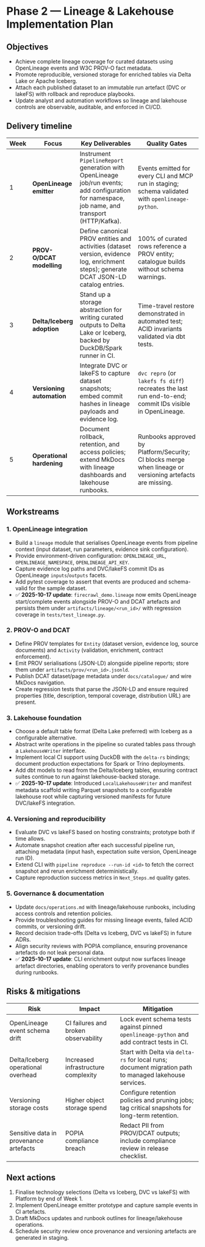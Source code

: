 # Phase 2 — Lineage & Lakehouse Implementation Plan

## Objectives

- Achieve complete lineage coverage for curated datasets using OpenLineage events and W3C PROV-O fact metadata.
- Promote reproducible, versioned storage for enriched tables via Delta Lake or Apache Iceberg.
- Attach each published dataset to an immutable run artefact (DVC or lakeFS) with rollback and reproduce playbooks.
- Update analyst and automation workflows so lineage and lakehouse controls are observable, auditable, and enforced in CI/CD.

## Delivery timeline

| Week | Focus | Key Deliverables | Quality Gates |
|------|-------|------------------|---------------|
| 1 | **OpenLineage emitter** | Instrument `PipelineReport` generation with OpenLineage job/run events; add configuration for namespace, job name, and transport (HTTP/Kafka). | Events emitted for every CLI and MCP run in staging; schema validated with `openlineage-python`. |
| 2 | **PROV-O/DCAT modelling** | Define canonical PROV entities and activities (dataset version, evidence log, enrichment steps); generate DCAT JSON-LD catalog entries. | 100% of curated rows reference a PROV entity; catalogue builds without schema warnings. |
| 3 | **Delta/Iceberg adoption** | Stand up a storage abstraction for writing curated outputs to Delta Lake or Iceberg, backed by DuckDB/Spark runner in CI. | Time-travel restore demonstrated in automated test; ACID invariants validated via dbt tests. |
| 4 | **Versioning automation** | Integrate DVC or lakeFS to capture dataset snapshots; embed commit hashes in lineage payloads and evidence log. | `dvc repro` (or `lakefs fs diff`) recreates the last run end-to-end; commit IDs visible in OpenLineage. |
| 5 | **Operational hardening** | Document rollback, retention, and access policies; extend MkDocs with lineage dashboards and lakehouse runbooks. | Runbooks approved by Platform/Security; CI blocks merge when lineage or versioning artefacts are missing. |

## Workstreams

### 1. OpenLineage integration

- Build a `lineage` module that serialises OpenLineage events from pipeline context (input dataset, run parameters, evidence sink configuration).
- Provide environment-driven configuration: `OPENLINEAGE_URL`, `OPENLINEAGE_NAMESPACE`, `OPENLINEAGE_API_KEY`.
- Capture evidence log paths and DVC/lakeFS commit IDs as OpenLineage `inputs`/`outputs` facets.
- Add pytest coverage to assert that events are produced and schema-valid for the sample dataset.
- ✅ **2025-10-17 update**: `firecrawl_demo.lineage` now emits OpenLineage start/complete events alongside PROV-O and DCAT artefacts and persists them under `artifacts/lineage/<run_id>/` with regression coverage in `tests/test_lineage.py`.

### 2. PROV-O and DCAT

- Define PROV templates for `Entity` (dataset version, evidence log, source documents) and `Activity` (validation, enrichment, contract enforcement).
- Emit PROV serialisations (JSON-LD) alongside pipeline reports; store them under `artifacts/prov/<run_id>.jsonld`.
- Publish DCAT dataset/page metadata under `docs/catalogue/` and wire MkDocs navigation.
- Create regression tests that parse the JSON-LD and ensure required properties (title, description, temporal coverage, distribution URL) are present.

### 3. Lakehouse foundation

- Choose a default table format (Delta Lake preferred) with Iceberg as a configurable alternative.
- Abstract write operations in the pipeline so curated tables pass through a `LakehouseWriter` interface.
- Implement local CI support using DuckDB with the `delta-rs` bindings; document production expectations for Spark or Trino deployments.
- Add dbt models to read from the Delta/Iceberg tables, ensuring contract suites continue to run against lakehouse-backed storage.
- ✅ **2025-10-17 update**: Introduced `LocalLakehouseWriter` and manifest metadata scaffold writing Parquet snapshots to a configurable lakehouse root while capturing versioned manifests for future DVC/lakeFS integration.

### 4. Versioning and reproducibility

- Evaluate DVC vs lakeFS based on hosting constraints; prototype both if time allows.
- Automate snapshot creation after each successful pipeline run, attaching metadata (input hash, expectation suite version, OpenLineage run ID).
- Extend CLI with `pipeline reproduce --run-id <id>` to fetch the correct snapshot and rerun enrichment deterministically.
- Capture reproduction success metrics in `Next_Steps.md` quality gates.

### 5. Governance & documentation

- Update `docs/operations.md` with lineage/lakehouse runbooks, including access controls and retention policies.
- Provide troubleshooting guides for missing lineage events, failed ACID commits, or versioning drift.
- Record decision trade-offs (Delta vs Iceberg, DVC vs lakeFS) in future ADRs.
- Align security reviews with POPIA compliance, ensuring provenance artefacts do not leak personal data.
- ✅ **2025-10-17 update**: CLI enrichment output now surfaces lineage artefact directories, enabling operators to verify provenance bundles during runbooks.

## Risks & mitigations

| Risk | Impact | Mitigation |
|------|--------|------------|
| OpenLineage event schema drift | CI failures and broken observability | Lock event schema tests against pinned `openlineage-python` and add contract tests in CI. |
| Delta/Iceberg operational overhead | Increased infrastructure complexity | Start with Delta via `delta-rs` for local runs; document migration path to managed lakehouse services. |
| Versioning storage costs | Higher object storage spend | Configure retention policies and pruning jobs; tag critical snapshots for long-term retention. |
| Sensitive data in provenance artefacts | POPIA compliance breach | Redact PII from PROV/DCAT outputs; include compliance review in release checklist. |

## Next actions

1. Finalise technology selections (Delta vs Iceberg, DVC vs lakeFS) with Platform by end of Week 1.
2. Implement OpenLineage emitter prototype and capture sample events in CI artefacts.
3. Draft MkDocs updates and runbook outlines for lineage/lakehouse operations.
4. Schedule security review once provenance and versioning artefacts are generated in staging.
